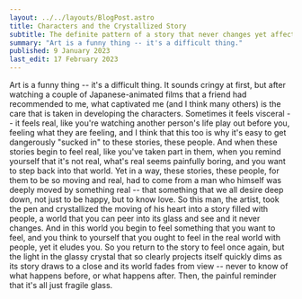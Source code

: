 ```yaml
---
layout: ../../layouts/BlogPost.astro
title: Characters and the Crystallized Story
subtitle: The definite pattern of a story that never changes yet affects us deeply.
summary: "Art is a funny thing -- it's a difficult thing."
published: 9 January 2023
last_edit: 17 February 2023
---
```


Art is a funny thing -- it's a difficult thing. It sounds cringy at first, but after watching a couple of Japanese-animated films that a friend had recommended to me, what captivated me (and I think many others) is the care that is taken in developing the characters. Sometimes it feels visceral -- it feels real, like you're watching another person's life play out before you, feeling what they are feeling, and I think that this too is why it's easy to get dangerously "sucked in" to these stories, these people. And when these stories begin to feel real, like you've taken part in them, when you remind yourself that it's not real, what's real seems painfully boring, and you want to step back into that world. Yet in a way, these stories, these people, for them to be so moving and real, had to come from a man who himself was deeply moved by something real -- that something that we all desire deep down, not just to be happy, but to know love. So this man, the artist, took the pen and crystallized the moving of his heart into a story filled with people, a world that you can peer into its glass and see and it never changes. And in this world you begin to feel something that you want to feel, and you think to yourself that you ought to feel in the real world with people, yet it eludes you. So you return to the story to feel once again, but the light in the glassy crystal that so clearly projects itself quickly dims as its story draws to a close and its world fades from view -- never to know of what happens before, or what happens after. Then, the painful reminder that it's all just fragile glass.